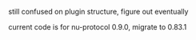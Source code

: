 still confused on plugin structure, figure out eventually

current code is for nu-protocol 0.9.0, migrate to 0.83.1
